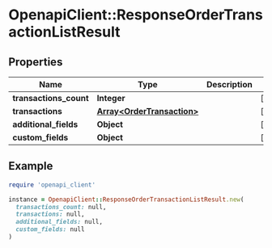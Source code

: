 # OpenapiClient::ResponseOrderTransactionListResult

## Properties

| Name | Type | Description | Notes |
| ---- | ---- | ----------- | ----- |
| **transactions_count** | **Integer** |  | [optional] |
| **transactions** | [**Array&lt;OrderTransaction&gt;**](OrderTransaction.md) |  | [optional] |
| **additional_fields** | **Object** |  | [optional] |
| **custom_fields** | **Object** |  | [optional] |

## Example

```ruby
require 'openapi_client'

instance = OpenapiClient::ResponseOrderTransactionListResult.new(
  transactions_count: null,
  transactions: null,
  additional_fields: null,
  custom_fields: null
)
```

